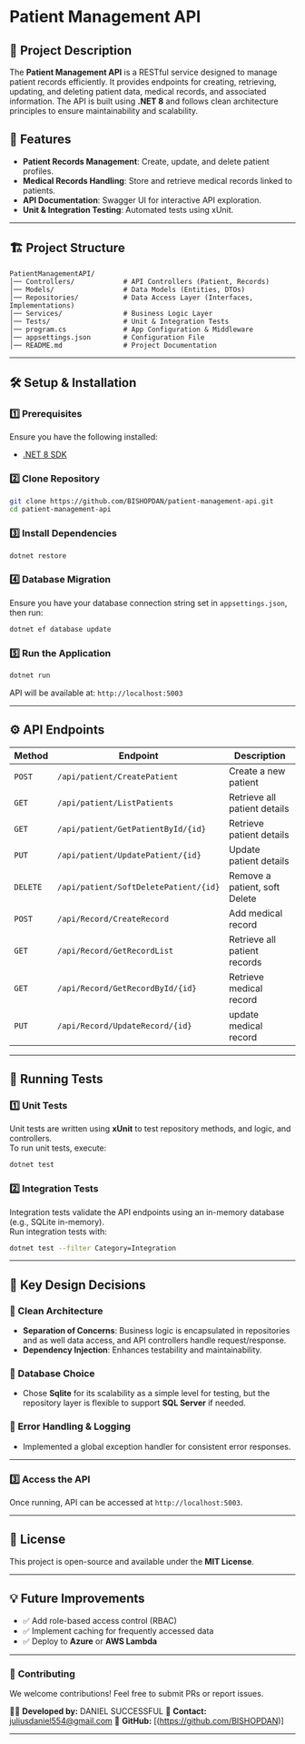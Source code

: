 ﻿# Patient Management API

## 📌 Project Description
The **Patient Management API** is a RESTful service designed to manage patient records efficiently. It provides endpoints for creating, retrieving, updating, and deleting patient data, medical records, and associated information. The API is built using **.NET 8** and follows clean architecture principles to ensure maintainability and scalability.

## 🚀 Features
- **Patient Records Management**: Create, update, and delete patient profiles.
- **Medical Records Handling**: Store and retrieve medical records linked to patients.
- **API Documentation**: Swagger UI for interactive API exploration.
- **Unit & Integration Testing**: Automated tests using xUnit.

---

## 🏗️ Project Structure
```
PatientManagementAPI/
│── Controllers/            # API Controllers (Patient, Records)
│── Models/                 # Data Models (Entities, DTOs)
│── Repositories/           # Data Access Layer (Interfaces, Implementations)
│── Services/               # Business Logic Layer
│── Tests/                  # Unit & Integration Tests
│── program.cs              # App Configuration & Middleware
│── appsettings.json        # Configuration File
│── README.md               # Project Documentation
```

---

## 🛠️ Setup & Installation
### **1️⃣ Prerequisites**
Ensure you have the following installed:
- [.NET 8 SDK](https://dotnet.microsoft.com/en-us/download/dotnet/8.0)

### **2️⃣ Clone Repository**
```sh
git clone https://github.com/BISHOPDAN/patient-management-api.git
cd patient-management-api
```

### **3️⃣ Install Dependencies**
```sh
dotnet restore
```

### **4️⃣ Database Migration**
Ensure you have your database connection string set in `appsettings.json`, then run:
```sh
dotnet ef database update
```

### **5️⃣ Run the Application**
```sh
dotnet run
```
API will be available at: `http://localhost:5003`

---

## ⚙️ API Endpoints
| Method | Endpoint | Description |
|--------|----------|--------------|
| `POST` | `/api/patient/CreatePatient` | Create a new patient |
| `GET`  | `/api/patient/ListPatients`| Retrieve all patient details |
| `GET`  | `/api/patient/GetPatientById/{id}` | Retrieve patient details |
| `PUT`  | `/api/patient/UpdatePatient/{id}` | Update patient details |
| `DELETE` | `/api/patient/SoftDeletePatient/{id}` | Remove a patient, soft Delete |
| `POST` | `/api/Record/CreateRecord` | Add medical record |
| `GET`  | `/api/Record/GetRecordList`| Retrieve all patient records |
| `GET`  | `/api/Record/GetRecordById/{id}` | Retrieve medical record |
| `PUT`  | `/api/Record/UpdateRecord/{id}` | update medical record |

---

## 🧪 Running Tests
### **1️⃣ Unit Tests**
Unit tests are written using **xUnit** to test repository methods, and logic, and controllers.  
To run unit tests, execute:
```sh
dotnet test
```

### **2️⃣ Integration Tests**
Integration tests validate the API endpoints using an in-memory database (e.g., SQLite in-memory).  
Run integration tests with:
```sh
dotnet test --filter Category=Integration
```

---

## 🎯 Key Design Decisions
### **🔹 Clean Architecture**
- **Separation of Concerns**: Business logic is encapsulated in repositories and as well data access, and API controllers handle request/response.
- **Dependency Injection**: Enhances testability and maintainability.

### **🔹 Database Choice**
- Chose **Sqlite** for its scalability as a simple level for testing, but the repository layer is flexible to support **SQL Server** if needed.

### **🔹 Error Handling & Logging**
- Implemented a global exception handler for consistent error responses.

---

### **3️⃣ Access the API**
Once running, API can be accessed at `http://localhost:5003`.

---

## 📜 License
This project is open-source and available under the **MIT License**.

---

## 💡 Future Improvements
- ✅ Add role-based access control (RBAC)
- ✅ Implement caching for frequently accessed data
- ✅ Deploy to **Azure** or **AWS Lambda**

---

### 🔗 **Contributing**
We welcome contributions! Feel free to submit PRs or report issues.

👨‍💻 **Developed by:** DANIEL SUCCESSFUL
📧 **Contact:** juliusdaniel554@gmail.com
📂 **GitHub:** [(https://github.com/BISHOPDAN)]

---